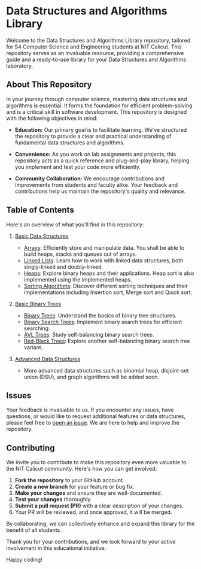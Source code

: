 # Data Structures and Algorithms Library

Welcome to the Data Structures and Algorithms Library repository, tailored for S4 Computer Science and Engineering students at NIT Calicut. This repository serves as an invaluable resource, providing a comprehensive guide and a ready-to-use library for your Data Structures and Algorithms laboratory.

## About This Repository

In your journey through computer science, mastering data structures and algorithms is essential. It forms the foundation for efficient problem-solving and is a critical skill in software development. This repository is designed with the following objectives in mind:

- **Education:** Our primary goal is to facilitate learning. We've structured the repository to provide a clear and practical understanding of fundamental data structures and algorithms.

- **Convenience:** As you work on lab assignments and projects, this repository acts as a quick reference and plug-and-play library, helping you implement and test your code more efficiently.

- **Community Collaboration:** We encourage contributions and improvements from students and faculty alike. Your feedback and contributions help us maintain the repository's quality and relevance.

## Table of Contents

Here's an overview of what you'll find in this repository:

1. [Basic Data Structures](basic-data-structures.md)
   - [Arrays](basic-data-structures.md#arrays): Efficiently store and manipulate data. You shall be able to build heaps, stacks and queues out of arrays.
   - [Linked Lists](basic-data-structures.md#linked-lists): Learn how to work with linked data structures, both singly-linked and doubly-linked.
   - [Heaps](basic-data-structures.md#heaps): Explore binary heaps and their applications. Heap sort is also implemented using the implemented heaps.
   - [Sorting Algorithms](basic-data-structures.md#sorting-algorithms): Discover different sorting techniques and their implementations including Insertion sort, Merge sort and Quick sort.

2. [Basic Binary Trees](basic-binary-trees.md)
   - [Binary Trees](basic-binary-trees.md#binary-trees): Understand the basics of binary tree structures.
   - [Binary Search Trees](basic-binary-trees.md#binary-search-trees): Implement binary search trees for efficient searching.
   - [AVL Trees](basic-binary-trees.md#avl-trees): Study self-balancing binary search trees.
   - [Red-Black Trees](basic-binary-trees.md#red-black-trees): Explore another self-balancing binary search tree variant.

3. [Advanced Data Structures](advanced-data-structures.md)
   - More advanced data structures such as binomial heap, disjoint-set union (DSU), and graph algorithms will be added soon.

## Issues

Your feedback is invaluable to us. If you encounter any issues, have questions, or would like to request additional features or data structures, please feel free to [open an issue](https://github.com/hatim-s/C-Function-Library/issues). We are here to help and improve the repository.

## Contributing

We invite you to contribute to make this repository even more valuable to the NIT Calicut community. Here's how you can get involved:

1. **Fork the repository** to your GitHub account.
2. **Create a new branch** for your feature or bug fix.
3. **Make your changes** and ensure they are well-documented.
4. **Test your changes** thoroughly.
5. **Submit a pull request (PR)** with a clear description of your changes.
6. Your PR will be reviewed, and once approved, it will be merged.

By collaborating, we can collectively enhance and expand this library for the benefit of all students.

Thank you for your contributions, and we look forward to your active involvement in this educational initiative.

Happy coding!
